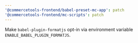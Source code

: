```yaml
---
'@commercetools-frontend/babel-preset-mc-app': patch
'@commercetools-frontend/mc-scripts': patch
---
```


Make `babel-plugin-formatjs` opt-in via environment variable `ENABLE_BABEL_PLUGIN_FORMATJS`.
